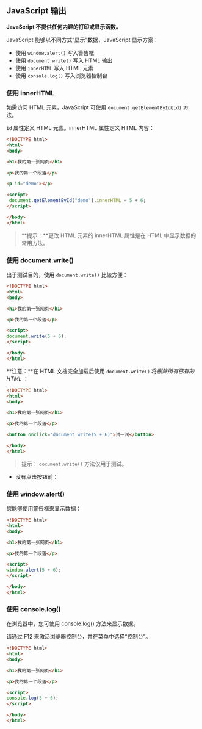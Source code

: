 ## JavaScript 输出

**JavaScript 不提供任何内建的打印或显示函数。**

JavaScript 能够以不同方式“显示”数据，JavaScript 显示方案：

- 使用 `window.alert()` 写入警告框
- 使用 `document.write()` 写入 HTML 输出
- 使用 `innerHTML` 写入 HTML 元素
- 使用 `console.log()` 写入浏览器控制台

### 使用 innerHTML

如需访问 HTML 元素，JavaScript 可使用 `document.getElementById(id)` 方法。

`id` 属性定义 HTML 元素。innerHTML 属性定义 HTML 内容：

```html
<!DOCTYPE html>
<html>
<body>

<h1>我的第一张网页</h1>

<p>我的第一个段落</p>

<p id="demo"></p>

<script>
 document.getElementById("demo").innerHTML = 5 + 6;
</script>

</body>
</html> 
```

> **提示：**更改 HTML 元素的 innerHTML 属性是在 HTML 中显示数据的常用方法。



### 使用 document.write()

出于测试目的，使用 `document.write()` 比较方便：

```html
<!DOCTYPE html>
<html>
<body>

<h1>我的第一张网页</h1>

<p>我的第一个段落</p>

<script>
document.write(5 + 6);
</script>

</body>
</html> 
```

**注意：**在 HTML 文档完全加载后使用 `document.write()` 将*删除所有已有的 HTML* ：

```html
<!DOCTYPE html>
<html>
<body>

<h1>我的第一张网页</h1>

<p>我的第一个段落</p>

<button onclick="document.write(5 + 6)">试一试</button>

</body>
</html>
```

> 提示： `document.write()`  方法仅用于测试。

- 没有点击按钮前：






### 使用 window.alert()

您能够使用警告框来显示数据：

```html
<!DOCTYPE html>
<html>
<body>

<h1>我的第一张网页</h1>

<p>我的第一个段落</p>

<script>
window.alert(5 + 6);
</script>

</body>
</html> 
```

### 使用 console.log()

在浏览器中，您可使用 console.log() 方法来显示数据。

请通过 F12 来激活浏览器控制台，并在菜单中选择“控制台”。

```html
<!DOCTYPE html>
<html>
<body>

<h1>我的第一张网页</h1>

<p>我的第一个段落</p>

<script>
console.log(5 + 6);
</script>

</body>
</html>
```













